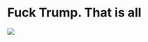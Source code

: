 # Fuck Trump. That is all

![](https://cdn.discordapp.com/attachments/694235476470661149/784931178476994620/Nk1If5U.gif)
